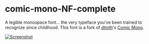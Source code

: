 # comic-mono-NF-complete
A legible monospace font... the very typeface you’ve been trained to recognize since childhood. This font is a fork of [dtinth](https://github.com/dtinth)'s [Comic Mono](https://github.com/dtinth/comic-mono-font).

<p class="website-hidden">
  <a href="https://dtinth.github.io/comic-mono-font/">
    <img src="https://repository-images.githubusercontent.com/164606802/cd83d680-894c-11e9-83f7-c353c70df1cb" alt="Screenshot">
  </a>
</p>
